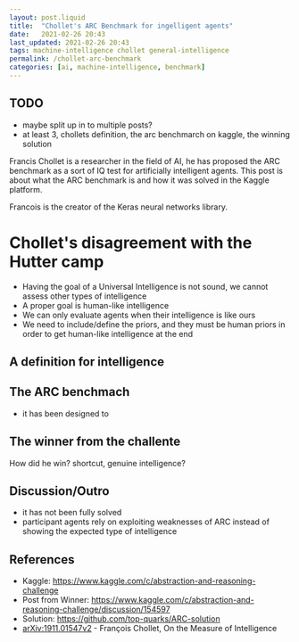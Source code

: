 ```yaml
---
layout: post.liquid
title:  "Chollet's ARC Benchmark for ingelligent agents"
date:   2021-02-26 20:43
last_updated: 2021-02-26 20:43
tags: machine-intelligence chollet general-intelligence
permalink: /chollet-arc-benchmark
categories: [ai, machine-intelligence, benchmark]
---
```


## TODO

 - maybe split up in to multiple posts?
 - at least 3, chollets definition, the arc benchmarch on kaggle, the winning solution

Francis Chollet is a researcher in the field of AI, he has proposed the ARC benchmark
as a sort of IQ test for artificially intelligent agents. This post is about what the
ARC benchmark is and how it was solved in the Kaggle platform.

Francois is the creator of the Keras neural networks library.

# Chollet's disagreement with the Hutter camp

- Having the goal of a Universal Intelligence is not sound, we cannot assess other
  types of intelligence
- A proper goal is human-like intelligence
- We can only evaluate agents when their intelligence is like ours
- We need to include/define the priors, and they must be human priors
  in order to get human-like intelligence at the end

## A definition for intelligence


## The ARC benchmach

- it has been designed to

## The winner from the challente

How did he win? shortcut, genuine intelligence?

## Discussion/Outro

- it has not been fully solved
- participant agents rely on exploiting weaknesses of ARC instead of showing the
expected type of intelligence



## References

- Kaggle: https://www.kaggle.com/c/abstraction-and-reasoning-challenge
- Post from Winner: https://www.kaggle.com/c/abstraction-and-reasoning-challenge/discussion/154597
- Solution: https://github.com/top-quarks/ARC-solution
- [arXiv:1911.01547v2](https://arxiv.org/abs/1911.01547v2) - François Chollet, On the Measure of Intelligence

